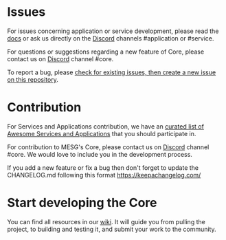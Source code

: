 # Issues

For issues concerning application or service development, please read the [docs](https://docs.mesg.tech/) or ask us directly on the [Discord](https://discordapp.com/invite/5tVTHJC) channels #application or #service.

For questions or suggestions regarding a new feature of Core, please contact us on [Discord](https://discordapp.com/invite/5tVTHJC) channel #core.

To report a bug, please [check for existing issues, then create a new issue on this repository](https://github.com/mesg-foundation/core/issues).

# Contribution

For Services and Applications contribution, we have an [curated list of Awesome Services and Applications](https://github.com/mesg-foundation/awesome) that you should participate in.

For contribution to MESG's Core, please contact us on [Discord](https://discordapp.com/invite/5tVTHJC) channel #core. We would love to include you in the development process.

If you add a new feature or fix a bug then don't forget to update the CHANGELOG.md following this format https://keepachangelog.com/

# Start developing the Core

You can find all resources in our [wiki](https://github.com/mesg-foundation/core/wiki). It will guide you from pulling the project, to building and testing it, and submit your work to the community.
